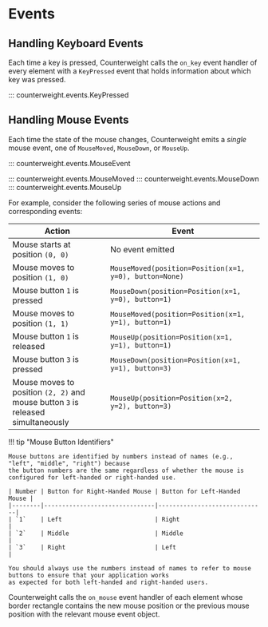 # Events

## Handling Keyboard Events

Each time a key is pressed,
Counterweight calls the `on_key` event handler
of every element with a `KeyPressed` event that holds
information about which key was pressed.

::: counterweight.events.KeyPressed


## Handling Mouse Events

Each time the state of the mouse changes,
Counterweight emits a _single_ mouse event,
one of `MouseMoved`, `MouseDown`, or `MouseUp`.

::: counterweight.events.MouseEvent

::: counterweight.events.MouseMoved
::: counterweight.events.MouseDown
::: counterweight.events.MouseUp

For example, consider the following series of mouse actions and corresponding events:

| Action                                                                           | Event                                                  |
|----------------------------------------------------------------------------------|--------------------------------------------------------|
| Mouse starts at position `(0, 0)`                                                | No event emitted                                       |
| Mouse moves to position `(1, 0)`                                                 | `MouseMoved(position=Position(x=1, y=0), button=None)` |
| Mouse button `1` is pressed                                                      | `MouseDown(position=Position(x=1, y=0), button=1)`     |
| Mouse moves to position `(1, 1)`                                                 | `MouseMoved(position=Position(x=1, y=1), button=1)`    |
| Mouse button `1` is released                                                     | `MouseUp(position=Position(x=1, y=1), button=1)`       |
| Mouse button `3` is pressed                                                      | `MouseDown(position=Position(x=1, y=1), button=3)`     |
| Mouse moves to position `(2, 2)` and mouse button `3` is released simultaneously | `MouseUp(position=Position(x=2, y=2), button=3)`       |

!!! tip "Mouse Button Identifiers"

    Mouse buttons are identified by numbers instead of names (e.g., "left", "middle", "right") because
    the button numbers are the same regardless of whether the mouse is configured for left-handed or right-handed use.

    | Number | Button for Right-Handed Mouse | Button for Left-Handed Mouse |
    |--------|-------------------------------|------------------------------|
    | `1`    | Left                          | Right                        |
    | `2`    | Middle                        | Middle                       |
    | `3`    | Right                         | Left                         |

    You should always use the numbers instead of names to refer to mouse buttons to ensure that your application works
    as expected for both left-handed and right-handed users.

Counterweight calls the
`on_mouse` event handler of each element whose border rectangle
contains the new mouse position or the previous mouse position
with the relevant mouse event object.
